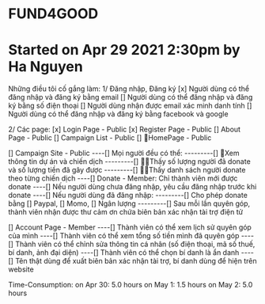 # FUND4GOOD

# Started on Apr 29 2021 2:30pm by Ha Nguyen

Những điều tôi cố gắng làm:
1/ Đăng nhập, Đăng ký
[x] Người dùng có thể đăng nhập và đăng ký bằng email
[] Người dùng có thể đăng nhập và đăng ký bằng số điện thoại
[] Người dùng nhận được email xác minh danh tính
[] Người dùng có thể đăng nhập và đăng ký bằng facebook và google

2/ Các page:
[x] Login Page - Public
[x] Register Page - Public
[] About Page - Public
[] Campaign List - Public
[] HomePage - Public

[] Campaign Site - Public
----[] Mọi người đều có thể:
---------[] Xem thông tin dự án và chiến dịch
---------[] Thấy số lượng người đã donate và số lượng tiền đã gây được
---------[] Thấy danh sách người donate theo từng chiến dịch
----[] Donate - Member: Chỉ thành viên mới được donate
----[] Nếu người dùng chưa đăng nhập, yêu cầu đăng nhập trước khi donate
----[] Nếu người dùng đã đăng nhập:
---------[] Cho phép donate bằng [] Paypal, [] Momo, [] Ngân lượng
---------[] Sau mỗi lần quyên góp, thành viên nhận được thư cảm ơn chứa biên bản xác nhận tài trợ điện tử

[] Account Page - Member
----[] Thành viên có thể xem lịch sử quyên góp của mình
----[] Thành viên có thể xem tổng số tiền mình đã quyên góp
----[] Thành viên có thể chỉnh sửa thông tin cá nhân (số điện thoại, mã số thuế, bí danh, ảnh đại diện)
----[] Thành viên có thể chọn bí danh là ẩn danh
----[] Tên thật dùng để xuất biên bản xác nhận tài trợ, bí danh dùng để hiện trên website

Time-Consumption:
on Apr 30: 5.0 hours
on May 1: 1.5 hours
on May 2: 5.0 hours

